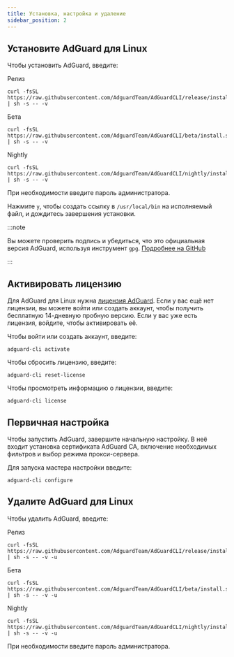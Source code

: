 ```yaml
---
title: Установка, настройка и удаление
sidebar_position: 2
---
```


## Установите AdGuard для Linux

Чтобы установить AdGuard, введите:

Релиз

```
curl -fsSL https://raw.githubusercontent.com/AdguardTeam/AdGuardCLI/release/install.sh | sh -s -- -v
```

Бета

```
curl -fsSL https://raw.githubusercontent.com/AdguardTeam/AdGuardCLI/beta/install.sh | sh -s -- -v
```

Nightly

```
curl -fsSL https://raw.githubusercontent.com/AdguardTeam/AdGuardCLI/nightly/install.sh | sh -s -- -v
```

При необходимости введите пароль администратора.

Нажмите `y`, чтобы создать ссылку в `/usr/local/bin` на исполняемый файл, и дождитесь завершения установки.

:::note

Вы можете проверить подпись и убедиться, что это официальная версия AdGuard, используя инструмент `gpg`. [Подробнее на GitHub](https://github.com/AdguardTeam/AdGuardCLI?tab=readme-ov-file#verify-releases)

:::

## Активировать лицензию

Для AdGuard для Linux нужна [лицензия AdGuard](https://adguard.com/license.html). Если у вас ещё нет лицензии, вы можете войти или создать аккаунт, чтобы получить бесплатную 14-дневную пробную версию. Если у вас уже есть лицензия, войдите, чтобы активировать её.

Чтобы войти или создать аккаунт, введите:

```
adguard-cli activate
```

Чтобы сбросить лицензию, введите:

```
adguard-cli reset-license
```

Чтобы просмотреть информацию о лицензии, введите:

```
adguard-cli license
```

## Первичная настройка

Чтобы запустить AdGuard, завершите начальную настройку. В неё входит установка сертификата AdGuard CA, включение необходимых фильтров и выбор режима прокси-сервера.

Для запуска мастера настройки введите:

```
adguard-cli configure
```

## Удалите AdGuard для Linux

Чтобы удалить AdGuard, введите:

Релиз

```
curl -fsSL https://raw.githubusercontent.com/AdguardTeam/AdGuardCLI/release/install.sh | sh -s -- -v -u
```

Бета

```
curl -fsSL https://raw.githubusercontent.com/AdguardTeam/AdGuardCLI/beta/install.sh | sh -s -- -v -u
```

Nightly

```
curl -fsSL https://raw.githubusercontent.com/AdguardTeam/AdGuardCLI/nightly/install.sh | sh -s -- -v -u
```

При необходимости введите пароль администратора.
